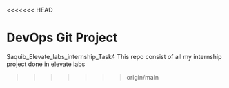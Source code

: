<<<<<<< HEAD
# DevOps Git Project
Saquib_Elevate_labs_internship_Task4
This repo consist of all my internship project done in elevate labs
>>>>>>> origin/main
